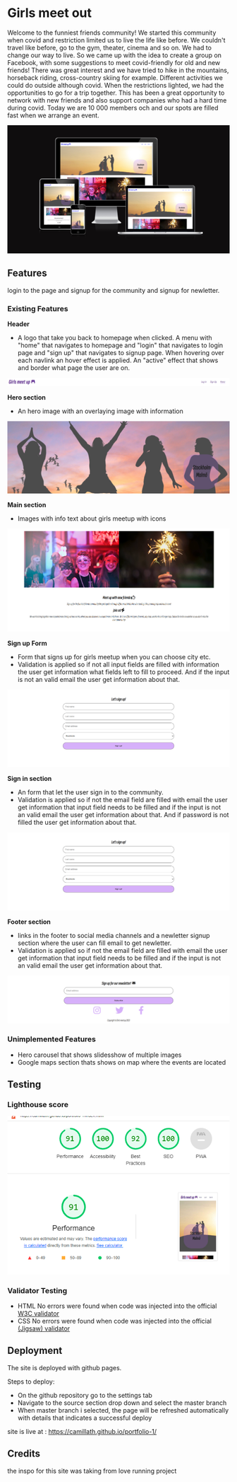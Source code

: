 # Girls meet out

Welcome to the funniest friends community! We started this community when covid and restriction limited us to live the life like before. We couldn't travel like before,
go to the gym, theater, cinema and so on.
We had to change our way to live. So we came up with the idea to create a group on Facebook, 
with some suggestions to meet covid-friendly
for old and new friends! There was great interest and we have tried to
hike in the mountains, horseback riding, cross-country skiing for example. 
Different activities we could do outside although covid.
When the restrictions lighted, we had the opportunities to go for a trip together. 
This has been a great opportunity to network with new friends and also 
support companies who had a hard time during covid.
Today we are 10 000 members och and our spots are filled fast when we arrange an event.


![alt text](assets/images/responsive.png)


## Features

login to the page and signup for the community and signup for newletter.

### Existing Features

__Header__

- A logo that take you back to homepage when clicked. A menu with "home" that navigates to homepage and "login" that navigates to login page and "sign up" that navigates to signup page. When hovering over each navlink an hover effect is applied. An "active" effect that shows and border what page the user are on.

![alt text](assets/images/readmeHeader.png)

__Hero section__

- An hero image with an overlaying image with information

![alt text](assets/images/readmeHeroImage.png)


__Main section__

- Images with info text about girls meetup with icons

![alt text](assets/images/readmeHomepageMaincontent.png)


__Sign up Form__

- Form that signs up for girls meetup when you can choose city etc. 
- Validation is applied so if not all input fields are filled with information the user get information what fields left to fill to proceed. And if the input is not an valid email the user get information about that.

![alt text](assets/images/readmeSignuppage.png)


__Sign in section__

- An form that let the user sign in to the community. 
- Validation is applied so if not the email field  are filled with email the user get information that input field needs to be filled and if the input is not an valid email the user get information about that. And if password is not filled the user get information about that.

![alt text](assets/images/readmeSignuppage.png)


__Footer section__

- links in the footer to social media channels and a newletter signup section where the user can fill email to get newletter. 
- Validation is applied so if not the email field  are filled with email the user get information that input field needs to be filled and if the input is not an valid email the user get information about that.

![alt text](assets/images/readmeFooter.png)

### Unimplemented Features

- Hero carousel that shows slidesshow of multiple images
- Google maps section thats shows on map where the events are located

## Testing

### Lighthouse score 

![alt text](assets/images/lighthousereport.png)

### Validator Testing


* HTML
   No errors were found when code was injected into the official [W3C validator](https://validator.w3.org/nu/?doc=https%3A%2F%2Fcode-institute-org.github.io%2Flove-running-2.0%2Findex.html)
* CSS
   No errors were found when code was injected into the official [(Jigsaw) validator](https://jigsaw.w3.org/css-validator/validator?uri=https%3A%2F%2Fvalidator.w3.org%2Fnu%2F%3Fdoc%3Dhttps%253A%252F%252Fcode-institute-org.github.io%252Flove-running-2.0%252Findex.html&profile=css3svg&usermedium=all&warning=1&vextwarning=&lang=en#css)




## Deployment

The site is deployed with github pages.

Steps to deploy: 
 * On the github repository go to the settings tab
 * Navigate to the source section drop down and select the master branch
 * When master branch i selected, the page will be refreshed automatically with details that indicates a successful deploy

site is live at : https://camillath.github.io/portfolio-1/

## Credits

the inspo for this site was taking from love running project
